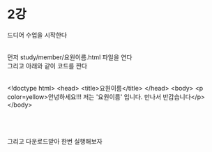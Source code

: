 <h1>2강</h1>
드디어 수업을 시작한다<br><br>
  
먼저 study/member/요원이름.html 파일을 연다<br>
그리고 아래와 같이 코드를 짠다<br><br>
<p color=green>
&lt;!doctype html&gt;
  &lt;head&gt;
    &lt;title&gt;요원이름&lt;/title&gt;
  &lt;/head&gt;
  &lt;body&gt;
    &lt;p color=yellow&gt;안녕하세요!!! 저는 '요원이름' 입니다. 만나서 반갑습니다&lt;/p&gt;
  &lt;/body&gt;
  
  <p>
  <br><br><br>
  그리고 다운로드받아 한번 실행해보자
